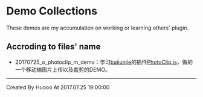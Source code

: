# Demo Collections
These demos are my accumulation on working or learning others' plugin.

## Accroding to files' name
 - 20170725_o_photoclip_m_demo：学习[baijunjie](https://github.com/baijunjie)的插件[PhotoClip.js](https://github.com/baijunjie/PhotoClip.js)，做的一个移动端图片上传以及裁剪的DEMO。



---
Created By Huooo At 2017.07.25 19:00:00


